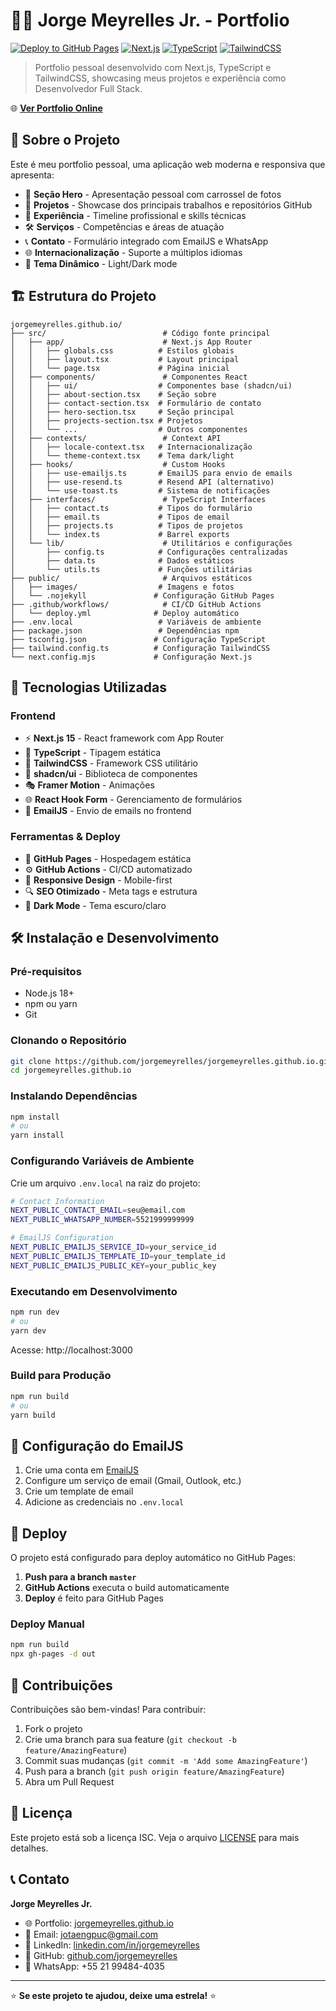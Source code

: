 # 👨‍💻 Jorge Meyrelles Jr. - Portfolio

[![Deploy to GitHub Pages](https://github.com/jorgemeyrelles/jorgemeyrelles.github.io/actions/workflows/deploy.yml/badge.svg)](https://github.com/jorgemeyrelles/jorgemeyrelles.github.io/actions/workflows/deploy.yml)
[![Next.js](https://img.shields.io/badge/Next.js-15.x-black)](https://nextjs.org/)
[![TypeScript](https://img.shields.io/badge/TypeScript-5.x-blue)](https://www.typescriptlang.org/)
[![TailwindCSS](https://img.shields.io/badge/TailwindCSS-3.x-38B2AC)](https://tailwindcss.com/)

> Portfolio pessoal desenvolvido com Next.js, TypeScript e TailwindCSS, showcasing meus projetos e experiência como Desenvolvedor Full Stack.

🌐 **[Ver Portfolio Online](https://jorgemeyrelles.github.io)**

## 📝 **Sobre o Projeto**

Este é meu portfolio pessoal, uma aplicação web moderna e responsiva que apresenta:

- 🎯 **Seção Hero** - Apresentação pessoal com carrossel de fotos
- 🚀 **Projetos** - Showcase dos principais trabalhos e repositórios GitHub
- 💼 **Experiência** - Timeline profissional e skills técnicas
- 🛠️ **Serviços** - Competências e áreas de atuação
- 📞 **Contato** - Formulário integrado com EmailJS e WhatsApp
- 🌐 **Internacionalização** - Suporte a múltiplos idiomas
- 🎨 **Tema Dinâmico** - Light/Dark mode

## 🏗️ **Estrutura do Projeto**

```
jorgemeyrelles.github.io/
├── src/                          # Código fonte principal
│   ├── app/                      # Next.js App Router
│   │   ├── globals.css          # Estilos globais
│   │   ├── layout.tsx           # Layout principal
│   │   └── page.tsx             # Página inicial
│   ├── components/               # Componentes React
│   │   ├── ui/                  # Componentes base (shadcn/ui)
│   │   ├── about-section.tsx    # Seção sobre
│   │   ├── contact-section.tsx  # Formulário de contato
│   │   ├── hero-section.tsx     # Seção principal
│   │   ├── projects-section.tsx # Projetos
│   │   └── ...                  # Outros componentes
│   ├── contexts/                 # Context API
│   │   ├── locale-context.tsx   # Internacionalização
│   │   └── theme-context.tsx    # Tema dark/light
│   ├── hooks/                    # Custom Hooks
│   │   ├── use-emailjs.ts       # EmailJS para envio de emails
│   │   ├── use-resend.ts        # Resend API (alternativo)
│   │   └── use-toast.ts         # Sistema de notificações
│   ├── interfaces/               # TypeScript Interfaces
│   │   ├── contact.ts           # Tipos do formulário
│   │   ├── email.ts             # Tipos de email
│   │   ├── projects.ts          # Tipos de projetos
│   │   └── index.ts             # Barrel exports
│   └── lib/                      # Utilitários e configurações
│       ├── config.ts            # Configurações centralizadas
│       ├── data.ts              # Dados estáticos
│       └── utils.ts             # Funções utilitárias
├── public/                       # Arquivos estáticos
│   ├── images/                  # Imagens e fotos
│   └── .nojekyll               # Configuração GitHub Pages
├── .github/workflows/            # CI/CD GitHub Actions
│   └── deploy.yml              # Deploy automático
├── .env.local                   # Variáveis de ambiente
├── package.json                 # Dependências npm
├── tsconfig.json               # Configuração TypeScript
├── tailwind.config.ts          # Configuração TailwindCSS
└── next.config.mjs             # Configuração Next.js
```

## 🚀 **Tecnologias Utilizadas**

### **Frontend**

- ⚡ **Next.js 15** - React framework com App Router
- 🔷 **TypeScript** - Tipagem estática
- 🎨 **TailwindCSS** - Framework CSS utilitário
- 🧩 **shadcn/ui** - Biblioteca de componentes
- 🎭 **Framer Motion** - Animações
- 🌐 **React Hook Form** - Gerenciamento de formulários
- 📧 **EmailJS** - Envio de emails no frontend

### **Ferramentas & Deploy**

- 🐙 **GitHub Pages** - Hospedagem estática
- ⚙️ **GitHub Actions** - CI/CD automatizado
- 📱 **Responsive Design** - Mobile-first
- 🔍 **SEO Otimizado** - Meta tags e estrutura
- 🌙 **Dark Mode** - Tema escuro/claro

## 🛠️ **Instalação e Desenvolvimento**

### **Pré-requisitos**

- Node.js 18+
- npm ou yarn
- Git

### **Clonando o Repositório**

```bash
git clone https://github.com/jorgemeyrelles/jorgemeyrelles.github.io.git
cd jorgemeyrelles.github.io
```

### **Instalando Dependências**

```bash
npm install
# ou
yarn install
```

### **Configurando Variáveis de Ambiente**

Crie um arquivo `.env.local` na raiz do projeto:

```bash
# Contact Information
NEXT_PUBLIC_CONTACT_EMAIL=seu@email.com
NEXT_PUBLIC_WHATSAPP_NUMBER=5521999999999

# EmailJS Configuration
NEXT_PUBLIC_EMAILJS_SERVICE_ID=your_service_id
NEXT_PUBLIC_EMAILJS_TEMPLATE_ID=your_template_id
NEXT_PUBLIC_EMAILJS_PUBLIC_KEY=your_public_key
```

### **Executando em Desenvolvimento**

```bash
npm run dev
# ou
yarn dev
```

Acesse: http://localhost:3000

### **Build para Produção**

```bash
npm run build
# ou
yarn build
```

## 📧 **Configuração do EmailJS**

1. Crie uma conta em [EmailJS](https://www.emailjs.com/)
2. Configure um serviço de email (Gmail, Outlook, etc.)
3. Crie um template de email
4. Adicione as credenciais no `.env.local`

## 🚀 **Deploy**

O projeto está configurado para deploy automático no GitHub Pages:

1. **Push para a branch `master`**
2. **GitHub Actions** executa o build automaticamente
3. **Deploy** é feito para GitHub Pages

### **Deploy Manual**

```bash
npm run build
npx gh-pages -d out
```

## 🤝 **Contribuições**

Contribuições são bem-vindas! Para contribuir:

1. Fork o projeto
2. Crie uma branch para sua feature (`git checkout -b feature/AmazingFeature`)
3. Commit suas mudanças (`git commit -m 'Add some AmazingFeature'`)
4. Push para a branch (`git push origin feature/AmazingFeature`)
5. Abra um Pull Request

## 📄 **Licença**

Este projeto está sob a licença ISC. Veja o arquivo [LICENSE](LICENSE) para mais detalhes.

## 📞 **Contato**

**Jorge Meyrelles Jr.**

- 🌐 Portfolio: [jorgemeyrelles.github.io](https://jorgemeyrelles.github.io)
- 📧 Email: jotaengpuc@gmail.com
- 💼 LinkedIn: [linkedin.com/in/jorgemeyrelles](https://linkedin.com/in/jorgemeyrelles)
- 🐙 GitHub: [github.com/jorgemeyrelles](https://github.com/jorgemeyrelles)
- 📱 WhatsApp: +55 21 99484-4035

---

⭐ **Se este projeto te ajudou, deixe uma estrela!** ⭐
